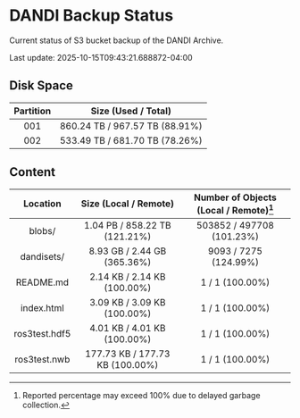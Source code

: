# DANDI Backup Status

Current status of S3 bucket backup of the DANDI Archive.

Last update: 2025-10-15T09:43:21.688872-04:00

## Disk Space

| Partition | Size (Used / Total)            |
| :---: | :----------------------------: |
| 001   | 860.24 TB / 967.57 TB (88.91%) |
| 002   | 533.49 TB / 681.70 TB (78.26%) |



## Content

| Location             | Size (Local / Remote)                    | Number of Objects (Local / Remote)[^1]   |
| :------------------: | :--------------------------------------: | :--------------------------------------: |
| blobs/               | 1.04 PB / 858.22 TB (121.21%)            | 503852 / 497708 (101.23%)                |
| dandisets/           | 8.93 GB / 2.44 GB (365.36%)              | 9093 / 7275 (124.99%)                    |
| README.md            | 2.14 KB / 2.14 KB (100.00%)              | 1 / 1 (100.00%)                          |
| index.html           | 3.09 KB / 3.09 KB (100.00%)              | 1 / 1 (100.00%)                          |
| ros3test.hdf5        | 4.01 KB / 4.01 KB (100.00%)              | 1 / 1 (100.00%)                          |
| ros3test.nwb         | 177.73 KB / 177.73 KB (100.00%)          | 1 / 1 (100.00%)                          |

[^1]: Reported percentage may exceed 100% due to delayed garbage collection.
